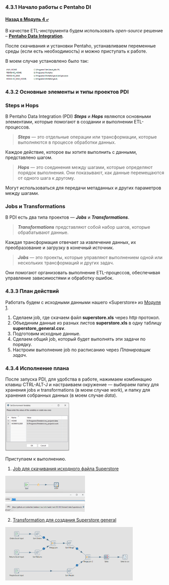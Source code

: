 ### 4.3.1 Начало работы с Pentaho DI

#### [Назад в Модуль 4 ⤶](/DE-101/Module4/readme.md)

В качестве ETL-инструмента будем использовать _open-source_ решение –
**[Pentaho Data Integration](https://community.pentaho.com/home)**. 

После скачивания и установки Pentaho, устанавливаем переменные среды (если есть необходимость) и можно приступать 
к работе.

В моем случае установлено было так:

<img src="/DE-101/Module4/img/environment.png" width="40%">

### 4.3.2 Основные элементы и типы проектов PDI
### Steps и Hops
В Pentaho Data Integration (PDI) ***Steps*** и ***Hops*** являются основными элементами, которые помогают в создании 
и выполнении ETL-процессов.

> ***Steps*** — это отдельные операции или трансформации, которые выполняются в процессе обработки данных.

Каждое действие, которое вы хотите выполнить с данными, представлено шагом.

> ***Hops*** — это соединения между шагами, которые определяют порядок выполнения. Они показывают, как данные 
> перемещаются от одного шага к другому.

Могут использоваться для передачи метаданных и других параметров между шагами.

### Jobs и Transformations
В PDI есть два типа проектов — ***Jobs*** и ***Transformations***.

> ***Transformations*** представляют собой набор шагов, которые обрабатывают данные.

Каждая трансформация отвечает за извлечение данных, их преобразование и загрузку в конечный источник.

> ***Jobs*** — это проекты, которые управляют выполнением одной или нескольких трансформаций и других задач. 

Они помогают организовать выполнение ETL-процессов, обеспечивая управление зависимостями и обработку ошибок.

### 4.3.3 План действий
Работать будем с исходными данными нашего «Superstore» из 
[Модуля 1](https://github.com/adrianhel/datalearn/blob/main/DE-101/Module1/readme.md).
1. Сделаем job, где скачаем файл **superstore.xls** через _http_ протокол.
2. Объединим данные из разных листов **superstore.xls** в одну таблицу **superstore_general.csv**.
3. Подготовим исходные данные.
4. Сделаем общий job, который будет выполнять эти задачи по порядку.
5. Настроим выполнение job по расписанию через _Планировщик задач_.

### 4.3.4 Исполнение плана
После запуска PDI, для удобства в работе, нажимаем комбинацию клавиш CTRL-ALT-J и настраиваем окружение — 
выбираем папку для хранения jobs и transformations (в моем случае _work_), и папку для хранения собранных данных 
(в моем случае _data_).

<img src="/DE-101/Module4/img/envi_var.png" width="40%">

Приступаем к выполнению.
1. [Job для скачивания исходного файла Superstore](/DE-101/Module4/data/pentaho/job_download_superstore.kjb)

<img src="/DE-101/Module4/img/job_download.png" width="50%">

2. [Transformation для создания Superstore general](/DE-101/Module4/data/pentaho/transformation_general.ktr)

<img src="/DE-101/Module4/img/transform_sales.png" width="80%">